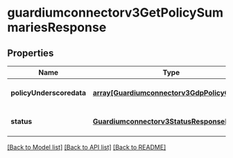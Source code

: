 # guardiumconnectorv3GetPolicySummariesResponse

## Properties
Name | Type | Description | Notes
------------ | ------------- | ------------- | -------------
**policyUnderscoredata** | [**array[Guardiumconnectorv3GdpPolicyObject]**](Guardiumconnectorv3GdpPolicyObject.md) | Details about the GDP policy | [optional] [default to null]
**status** | [**Guardiumconnectorv3StatusResponseBase**](Guardiumconnectorv3StatusResponseBase.md) |  | [optional] [default to null]

[[Back to Model list]](../README.md#documentation-for-models) [[Back to API list]](../README.md#documentation-for-api-endpoints) [[Back to README]](../README.md)


